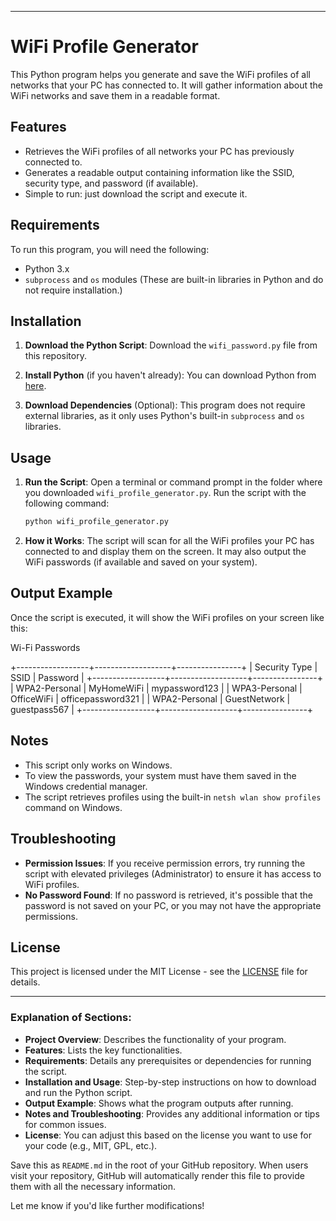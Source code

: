 

---

# WiFi Profile Generator

This Python program helps you generate and save the WiFi profiles of all networks that your PC has connected to. It will gather information about the WiFi networks and save them in a readable format.

## Features
- Retrieves the WiFi profiles of all networks your PC has previously connected to.
- Generates a readable output containing information like the SSID, security type, and password (if available).
- Simple to run: just download the script and execute it.

## Requirements
To run this program, you will need the following:
- Python 3.x
- `subprocess` and `os` modules (These are built-in libraries in Python and do not require installation.)

## Installation

1. **Download the Python Script**:
   Download the `wifi_password.py` file from this repository.

2. **Install Python** (if you haven't already):
   You can download Python from [here](https://www.python.org/downloads/).

3. **Download Dependencies** (Optional):
   This program does not require external libraries, as it only uses Python's built-in `subprocess` and `os` libraries.

## Usage

1. **Run the Script**:
   Open a terminal or command prompt in the folder where you downloaded `wifi_profile_generator.py`. Run the script with the following command:
   
   ```bash
   python wifi_profile_generator.py
   ```

2. **How it Works**:
   The script will scan for all the WiFi profiles your PC has connected to and display them on the screen. It may also output the WiFi passwords (if available and saved on your system).

## Output Example

Once the script is executed, it will show the WiFi profiles on your screen like this:

Wi-Fi Passwords

+------------------+-------------------+----------------+
| Security Type   | SSID              | Password      |
+------------------+-------------------+----------------+
| WPA2-Personal   | MyHomeWiFi        | mypassword123 |
| WPA3-Personal   | OfficeWiFi        | officepassword321 |
| WPA2-Personal   | GuestNetwork      | guestpass567  |
+------------------+-------------------+----------------+


## Notes
- This script only works on Windows.
- To view the passwords, your system must have them saved in the Windows credential manager.
- The script retrieves profiles using the built-in `netsh wlan show profiles` command on Windows.

## Troubleshooting
- **Permission Issues**: If you receive permission errors, try running the script with elevated privileges (Administrator) to ensure it has access to WiFi profiles.
- **No Password Found**: If no password is retrieved, it's possible that the password is not saved on your PC, or you may not have the appropriate permissions.

## License
This project is licensed under the MIT License - see the [LICENSE](LICENSE) file for details.

---

### Explanation of Sections:
- **Project Overview**: Describes the functionality of your program.
- **Features**: Lists the key functionalities.
- **Requirements**: Details any prerequisites or dependencies for running the script.
- **Installation and Usage**: Step-by-step instructions on how to download and run the Python script.
- **Output Example**: Shows what the program outputs after running.
- **Notes and Troubleshooting**: Provides any additional information or tips for common issues.
- **License**: You can adjust this based on the license you want to use for your code (e.g., MIT, GPL, etc.).

Save this as `README.md` in the root of your GitHub repository. When users visit your repository, GitHub will automatically render this file to provide them with all the necessary information.

Let me know if you'd like further modifications!

